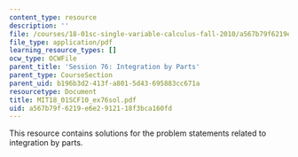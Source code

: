 ```yaml
---
content_type: resource
description: ''
file: /courses/18-01sc-single-variable-calculus-fall-2010/a567b79f6219e6e2912118f3bca160fd_MIT18_01SCF10_ex76sol.pdf
file_type: application/pdf
learning_resource_types: []
ocw_type: OCWFile
parent_title: 'Session 76: Integration by Parts'
parent_type: CourseSection
parent_uid: b196b3d2-413f-a801-5d43-695883cc671a
resourcetype: Document
title: MIT18_01SCF10_ex76sol.pdf
uid: a567b79f-6219-e6e2-9121-18f3bca160fd
---
```

This resource contains solutions for the problem statements related to integration by parts.

